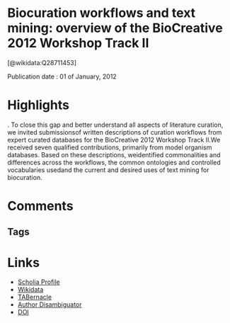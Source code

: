 
Biocuration workflows and text mining: overview of the BioCreative 2012 Workshop Track II
=========================================================================================
  
  [@wikidata:Q28711453]  
  
Publication date : 01 of January, 2012  

# Highlights

. To close this gap and better understand all aspects of literature curation, we invited submissionsof written descriptions of curation workflows from expert curated databases for the BioCreative 2012 Workshop Track II.We received seven qualified contributions, primarily from model organism databases. Based on these descriptions, weidentified commonalities and differences across the workflows, the common ontologies and controlled vocabularies usedand the current and desired uses of text mining for biocuration. 


# Comments

## Tags

# Links
  
 * [Scholia Profile](https://scholia.toolforge.org/work/Q28711453)  
 * [Wikidata](https://www.wikidata.org/wiki/Q28711453)  
 * [TABernacle](https://tabernacle.toolforge.org/?#/tab/manual/Q28711453/P921%3BP4510)  
 * [Author Disambiguator](https://author-disambiguator.toolforge.org/work_item_oauth.php?id=Q28711453&batch_id=&match=1&author_list_id=&doit=Get+author+links+for+work)  
 * [DOI](https://doi.org/10.1093/DATABASE/BAS043)  

